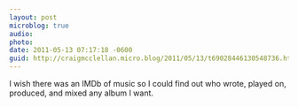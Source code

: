 ```yaml
---
layout: post
microblog: true
audio: 
photo: 
date: 2011-05-13 07:17:18 -0600
guid: http://craigmcclellan.micro.blog/2011/05/13/t69028446130548736.html
---
```

I wish there was an IMDb of music so I could find out who wrote, played on, produced, and mixed any album I want.
